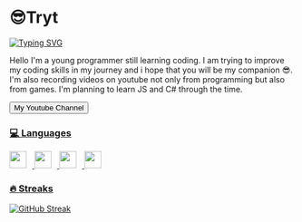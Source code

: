 # 😎Tryt
[![Typing SVG](https://readme-typing-svg.demolab.com/?lines=Young+Programmer+/+Developer;Learning+the+Programming+Languages)](https://git.io/typing-svg)

Hello I'm a young programmer still learning coding. I am trying to improve my coding skills in my journey and i hope that you will be my companion 😎. I'm also recording videos on youtube not only from programming but also from games. I'm planning to learn JS and C# through the time.

<a href="https://www.youtube.com/channel/UCATGOeuKkTPCAma3D2Fp4gQ">
<button> My Youtube Channel </button>

### 💻 Languages

<img width="30px" style="padding-right:10px" src="https://cdn.jsdelivr.net/gh/devicons/devicon/icons/html5/html5-original.svg" />
<img width="30px" style="padding-right:10px" src="https://cdn.jsdelivr.net/gh/devicons/devicon/icons/css3/css3-original.svg" />
<img width="30px" style="padding-right:10px" src="https://cdn.jsdelivr.net/gh/devicons/devicon/icons/javascript/javascript-original.svg" />
<img width="30px" style="padding-right:10px" src="https://cdn.jsdelivr.net/gh/devicons/devicon/icons/csharp/csharp-original.svg" />
          
          
### 🔥 Streaks         
          
[![GitHub Streak](https://streak-stats.demolab.com/?user=TrytPL)](https://git.io/streak-stats)
